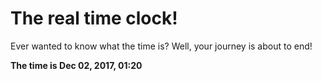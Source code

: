 # The real time clock!

Ever wanted to know what the time is? Well, your journey is about to end!

**The time is Dec 02, 2017, 01:20**